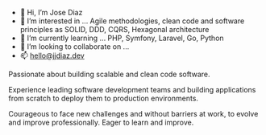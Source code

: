 - 👋 Hi, I’m Jose Diaz
- 👀 I’m interested in ... Agile methodologies, clean code and software principles as SOLID, DDD, CQRS, Hexagonal architecture
- 🌱 I’m currently learning ... PHP, Symfony, Laravel, Go, Python
- 💞️ I’m looking to collaborate on ...
- 📫 hello@jjdiaz.dev

Passionate about building scalable and clean code software.

Experience leading software development teams and building applications from scratch to deploy them to production environments.

Courageous to face new challenges and without barriers at work, to evolve and improve professionally. Eager to learn and improve.
